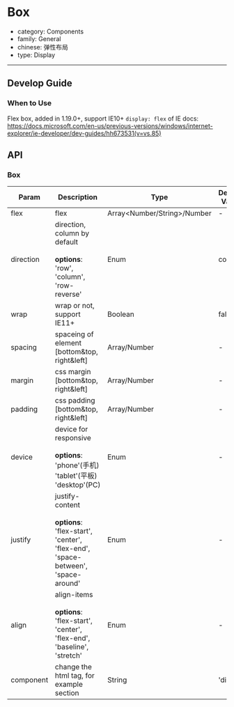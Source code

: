 # Box

-   category: Components
-   family: General
-   chinese: 弹性布局
-   type: Display

---

## Develop Guide

### When to Use
Flex box, added in 1.19.0+, support IE10+
`display: flex` of IE docs: https://docs.microsoft.com/en-us/previous-versions/windows/internet-explorer/ie-developer/dev-guides/hh673531(v=vs.85)

## API

### Box

| Param     | Description                                                                         | Type       | Default Value      |
| --------- | -------------------------------------------------------------------------------- | ------------------------------ | ------ |
| flex      | flex                                                                             | Array<Number/String>/Number | -      |
| direction | direction, column by default<br><br>**options**:<br>'row', 'column', 'row-reverse'                     | Enum                           | column |
| wrap      | wrap or not, support IE11+                                                                             | Boolean                        | false  |
| spacing   | spaceing of element [bottom&top, right&left]                                                 | Array<Number>/Number        | -      |
| margin    | css margin [bottom&top, right&left]                                               | Array<Number>/Number        | -      |
| padding   | css padding [bottom&top, right&left]                                              | Array<Number>/Number        | -      |
| device    | device for responsive <br><br>**options**:<br>'phone'(手机)<br>'tablet'(平板)<br>'desktop'(PC) | Enum                           | -      |
| justify   | justify-content <br><br>**options**:<br>'flex-start', 'center', 'flex-end', 'space-between', 'space-around' | Enum                           | -      |
| align     | align-items <br><br>**options**:<br>'flex-start', 'center', 'flex-end', 'baseline', 'stretch'               | Enum                           | -      |
| component | change the html tag, for example section                                                                                                               | String                         | 'div'  |
